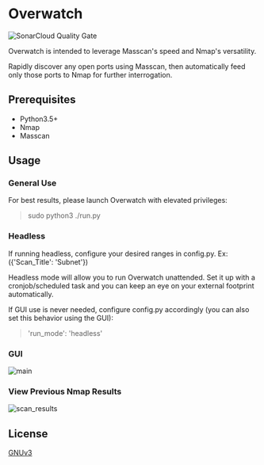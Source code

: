 # Overwatch

![SonarCloud Quality Gate](https://sonarcloud.io/api/project_badges/measure?project=tyler-tee_Overwatch&metric=alert_status)

Overwatch is intended to leverage Masscan's speed and Nmap's versatility.

Rapidly discover any open ports using Masscan, then automatically feed only those ports to Nmap for further interrogation.

## Prerequisites
- Python3.5+
- Nmap
- Masscan

## Usage

### General Use
For best results, please launch Overwatch with elevated privileges:
> sudo python3 ./run.py

### Headless
If running headless, configure your desired ranges in config.py.
Ex: ({'Scan_Title': 'Subnet'})

Headless mode will allow you to run Overwatch unattended. Set it up with a cronjob/scheduled task and you can keep an eye on your external footprint automatically.

If GUI use is never needed, configure config.py accordingly (you can also set this behavior using the GUI):
> 'run_mode': 'headless'

### GUI
![main](https://user-images.githubusercontent.com/64701075/132075379-c17ef979-df80-45f3-bf34-f4ce73429045.png)

### View Previous Nmap Results
![scan_results](https://user-images.githubusercontent.com/64701075/132075380-726908c8-1164-4566-b5b3-60fb0ab7f01a.png)

## License
[GNUv3](https://www.gnu.org/licenses/gpl-3.0.en.html)

